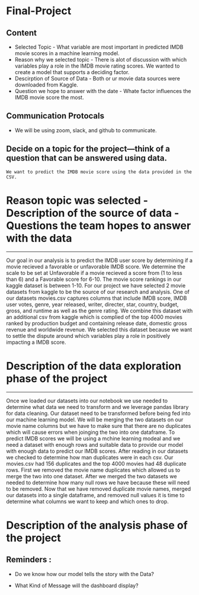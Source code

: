 # Final-Project

## Content

* Selected Topic - What variable are most important in predicted IMDB movie scores in a machine learning model.
* Reason why we selected topic - There is alot of discussion with which variables play a role in the IMDB movie rating scores. We wanted to create a model that supports a deciding factor.
* Descirption of Source of Data - Both or ur movie data sources were downloaded from Kaggle.
* Question we hope to answer with the date - Whate factor influences the IMDB movie score the most.

## Communication Protocals
* We will be using zoom, slack, and github to communicate.



## Decide on a topic for the project—think of a question that can be answered using data.
       
    We want to predict the IMDB movie score using the data provided in the CSV.
    

# Reason topic was selected - Description of the source of data - Questions the team hopes to answer with the data
_____________________________________________________
Our goal in our analysis is to predict the IMDB user score by determining if a movie recieved a favorable or unfavorable IMDB score. We determine the scale to be set at Unfavorable if a movie recieved a score from (1 to less than 6) and a Favorable score for 6-10. The movie score rankings in our kaggle dataset is between 1-10. For our project we have selected 2 movie datasets from kaggle to be the source of our research and analysis. One of our datasets movies.csv captures columns that include IMDB score, IMDB user votes, genre, year released, writer, directer, star, country, budget, gross, and runtime as well as the genre rating. We combine this dataset with an additional csv from kaggle which is complied of the top 4000 movies ranked by production budget and containing release date, domestic gross revenue and worldwide revenue. We selected this dataset because we want  to settle the dispute around which variables play a role in positively impacting a IMDB score. 

# Description of the data exploration phase of the project
_________________________________________________________

Once we loaded our datasets into our notebook we use needed to determine what data we need to transform and we leverage pandas library for data cleaning. Our dataset need to be transformed before being fed into our machine learning model. We will be merging the two datasets on our movie name columns but we have to make sure that there are no duplicates which will cause errors when joinging the two into one dataframe. To predict IMDB scores we will be using a mchine learning modeal and we need a dataset with enough rows and suitable data to provide our model with enough data to predict our IMDB scores. After reading in our datasets we checked to determine how man duplicates were in each csv. Our movies.csv had 156 duplicates and the top 4000 movies had 48 duplicate rows. First we removed the movie name duplicates which allowed us to merge the two into one dataset. After we merged the two datasets we needed to determine how many null rows we have because these will need to be removed. Now that we have removed duplicate movie names, merged our datasets into a single dataframe, and removed null values it is time to determine what columns we want to keep and which ones to drop.

# Description of the analysis phase of the project
 
##  Reminders : 
 * Do we know how our model tells the story with the Data?
 
 * What Kind of Message will the dashboard display?
